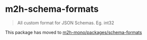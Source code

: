 # m2h-schema-formats

> All custom format for JSON Schemas. Eg. int32

This package has moved to [m2h-mono/packages/schema-formats](https://github.com/Springworks/m2h-mono/tree/master/packages/schema-formats)
